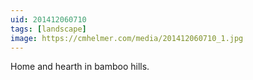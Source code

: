 ```yaml
---
uid: 201412060710
tags: [landscape]
image: https://cmhelmer.com/media/201412060710_1.jpg
---
```


Home and hearth in bamboo hills.
